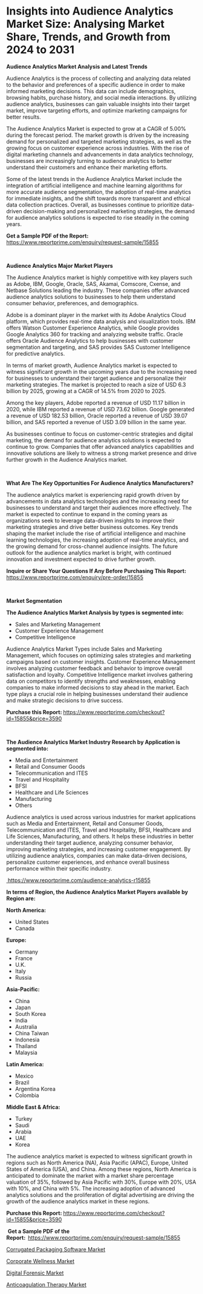 <p><h1>Insights into Audience Analytics Market Size: Analysing Market Share, Trends, and Growth from 2024 to 2031</h1></p><p><strong>Audience Analytics Market Analysis and Latest Trends</strong></p>
<p><p>Audience Analytics is the process of collecting and analyzing data related to the behavior and preferences of a specific audience in order to make informed marketing decisions. This data can include demographics, browsing habits, purchase history, and social media interactions. By utilizing audience analytics, businesses can gain valuable insights into their target market, improve targeting efforts, and optimize marketing campaigns for better results.</p><p>The Audience Analytics Market is expected to grow at a CAGR of 5.00% during the forecast period. The market growth is driven by the increasing demand for personalized and targeted marketing strategies, as well as the growing focus on customer experience across industries. With the rise of digital marketing channels and advancements in data analytics technology, businesses are increasingly turning to audience analytics to better understand their customers and enhance their marketing efforts.</p><p>Some of the latest trends in the Audience Analytics Market include the integration of artificial intelligence and machine learning algorithms for more accurate audience segmentation, the adoption of real-time analytics for immediate insights, and the shift towards more transparent and ethical data collection practices. Overall, as businesses continue to prioritize data-driven decision-making and personalized marketing strategies, the demand for audience analytics solutions is expected to rise steadily in the coming years.</p></p>
<p><strong>Get a Sample PDF of the Report:&nbsp;</strong> <a href="https://www.reportprime.com/enquiry/request-sample/15855">https://www.reportprime.com/enquiry/request-sample/15855</a></p>
<p>&nbsp;</p>
<p><strong>Audience Analytics Major Market Players</strong></p>
<p><p>The Audience Analytics market is highly competitive with key players such as Adobe, IBM, Google, Oracle, SAS, Akamai, Comscore, Cxense, and Netbase Solutions leading the industry. These companies offer advanced audience analytics solutions to businesses to help them understand consumer behavior, preferences, and demographics.</p><p>Adobe is a dominant player in the market with its Adobe Analytics Cloud platform, which provides real-time data analysis and visualization tools. IBM offers Watson Customer Experience Analytics, while Google provides Google Analytics 360 for tracking and analyzing website traffic. Oracle offers Oracle Audience Analytics to help businesses with customer segmentation and targeting, and SAS provides SAS Customer Intelligence for predictive analytics.</p><p>In terms of market growth, Audience Analytics market is expected to witness significant growth in the upcoming years due to the increasing need for businesses to understand their target audience and personalize their marketing strategies. The market is projected to reach a size of USD 6.3 billion by 2025, growing at a CAGR of 14.5% from 2020 to 2025.</p><p>Among the key players, Adobe reported a revenue of USD 11.17 billion in 2020, while IBM reported a revenue of USD 73.62 billion. Google generated a revenue of USD 182.53 billion, Oracle reported a revenue of USD 39.07 billion, and SAS reported a revenue of USD 3.09 billion in the same year.</p><p>As businesses continue to focus on customer-centric strategies and digital marketing, the demand for audience analytics solutions is expected to continue to grow. Companies that offer advanced analytics capabilities and innovative solutions are likely to witness a strong market presence and drive further growth in the Audience Analytics market.</p></p>
<p>&nbsp;</p>
<p><strong>What Are The Key Opportunities For Audience Analytics Manufacturers?</strong></p>
<p><p>The audience analytics market is experiencing rapid growth driven by advancements in data analytics technologies and the increasing need for businesses to understand and target their audiences more effectively. The market is expected to continue to expand in the coming years as organizations seek to leverage data-driven insights to improve their marketing strategies and drive better business outcomes. Key trends shaping the market include the rise of artificial intelligence and machine learning technologies, the increasing adoption of real-time analytics, and the growing demand for cross-channel audience insights. The future outlook for the audience analytics market is bright, with continued innovation and investment expected to drive further growth.</p></p>
<p><strong>Inquire or Share Your Questions If Any Before Purchasing This Report:</strong> <a href="https://www.reportprime.com/enquiry/pre-order/15855">https://www.reportprime.com/enquiry/pre-order/15855</a></p>
<p>&nbsp;</p>
<p><strong>Market Segmentation</strong></p>
<p><strong>The Audience Analytics Market Analysis by types is segmented into:</strong></p>
<p><ul><li>Sales and Marketing Management</li><li>Customer Experience Management</li><li>Competitive Intelligence</li></ul></p>
<p><p>Audience Analytics Market Types include Sales and Marketing Management, which focuses on optimizing sales strategies and marketing campaigns based on customer insights. Customer Experience Management involves analyzing customer feedback and behavior to improve overall satisfaction and loyalty. Competitive Intelligence market involves gathering data on competitors to identify strengths and weaknesses, enabling companies to make informed decisions to stay ahead in the market. Each type plays a crucial role in helping businesses understand their audience and make strategic decisions to drive success.</p></p>
<p><strong>Purchase this Report:&nbsp;</strong><a href="https://www.reportprime.com/checkout?id=15855&price=3590">https://www.reportprime.com/checkout?id=15855&price=3590</a></p>
<p>&nbsp;</p>
<p><strong>The Audience Analytics Market Industry Research by Application is segmented into:</strong></p>
<p><ul><li>Media and Entertainment</li><li>Retail and Consumer Goods</li><li>Telecommunication and ITES</li><li>Travel and Hospitality</li><li>BFSI</li><li>Healthcare and Life Sciences</li><li>Manufacturing</li><li>Others</li></ul></p>
<p><p>Audience analytics is used across various industries for market applications such as Media and Entertainment, Retail and Consumer Goods, Telecommunication and ITES, Travel and Hospitality, BFSI, Healthcare and Life Sciences, Manufacturing, and others. It helps these industries in better understanding their target audience, analyzing consumer behavior, improving marketing strategies, and increasing customer engagement. By utilizing audience analytics, companies can make data-driven decisions, personalize customer experiences, and enhance overall business performance within their specific industry.</p></p>
<p><a href="https://www.reportprime.com/audience-analytics-r15855">&nbsp;https://www.reportprime.com/audience-analytics-r15855</a></p>
<p><strong>In terms of Region, the Audience Analytics Market Players available by Region are:</strong></p>
<p>
    <p> <strong> North America: </strong>
        <ul>
            <li>United States</li>
            <li>Canada</li>
        </ul>
        </p> 
    <p> <strong> Europe: </strong>
        <ul>
            <li>Germany</li>
            <li>France</li>
            <li>U.K.</li>
            <li>Italy</li>
            <li>Russia</li>
        </ul>
        </p> 
    <p> <strong> Asia-Pacific: </strong>
        <ul>
            <li>China</li>
            <li>Japan</li>
            <li>South Korea</li>
            <li>India</li>
            <li>Australia</li>
            <li>China Taiwan</li>
            <li>Indonesia</li>
            <li>Thailand</li>
            <li>Malaysia</li>
        </ul>
        </p> 
    <p> <strong> Latin America: </strong>
        <ul>
            <li>Mexico</li>
            <li>Brazil</li>
            <li>Argentina Korea</li>
            <li>Colombia</li>
        </ul>
        </p> 
    <p> <strong> Middle East & Africa: </strong>
        <ul>
            <li>Turkey</li>
            <li>Saudi</li>
            <li>Arabia</li>
            <li>UAE</li>
            <li>Korea</li>
        </ul>
    </p>
    </p>
<p><p>The audience analytics market is expected to witness significant growth in regions such as North America (NA), Asia Pacific (APAC), Europe, United States of America (USA), and China. Among these regions, North America is anticipated to dominate the market with a market share percentage valuation of 35%, followed by Asia Pacific with 30%, Europe with 20%, USA with 10%, and China with 5%. The increasing adoption of advanced analytics solutions and the proliferation of digital advertising are driving the growth of the audience analytics market in these regions.</p></p>
<p><strong>Purchase this Report: </strong><a href="https://www.reportprime.com/checkout?id=15855&price=3590">https://www.reportprime.com/checkout?id=15855&price=3590</a></p>
<p>&nbsp;<strong>Get a Sample PDF of the Report:&nbsp;&nbsp;</strong><a href="https://www.reportprime.com/enquiry/request-sample/15855">https://www.reportprime.com/enquiry/request-sample/15855</a></p>
<p><strong></strong></p>
<p><p><a href="https://github.com/gulaimolin/Market-Research-Report-List-6/blob/main/corrugated-packaging-software-market.md">Corrugated Packaging Software Market</a></p><p><a href="https://github.com/RoccoManning/Market-Research-Report-List-6/blob/main/corporate-wellness-market.md">Corporate Wellness Market</a></p><p><a href="https://github.com/mauripalmi/Market-Research-Report-List-5/blob/main/digital-forensic-market.md">Digital Forensic Market</a></p><p><a href="https://github.com/ranaacryptoaddmin/Market-Research-Report-List-1/blob/main/anticoagulation-therapy-market.md">Anticoagulation Therapy Market</a></p></p>